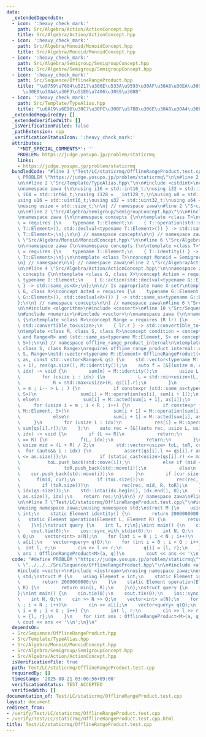 ```yaml
---
data:
  _extendedDependsOn:
  - icon: ':heavy_check_mark:'
    path: Src/Algebra/Action/ActionConcept.hpp
    title: Src/Algebra/Action/ActionConcept.hpp
  - icon: ':heavy_check_mark:'
    path: Src/Algebra/Monoid/MonoidConcept.hpp
    title: Src/Algebra/Monoid/MonoidConcept.hpp
  - icon: ':heavy_check_mark:'
    path: Src/Algebra/Semigroup/SemigroupConcept.hpp
    title: Src/Algebra/Semigroup/SemigroupConcept.hpp
  - icon: ':heavy_check_mark:'
    path: Src/Sequence/OfflineRangeProduct.hpp
    title: "\u9759\u7684\u5217\u306E\u533A\u9593\u30AF\u30A8\u30EA\u3092\u30AA\u30D5\
      \u30E9\u30A4\u30F3\u51E6\u7406\u3059\u308B"
  - icon: ':heavy_check_mark:'
    path: Src/Template/TypeAlias.hpp
    title: "\u6A19\u6E96\u30C7\u30FC\u30BF\u578B\u306E\u30A8\u30A4\u30EA\u30A2\u30B9"
  _extendedRequiredBy: []
  _extendedVerifiedWith: []
  _isVerificationFailed: false
  _pathExtension: cpp
  _verificationStatusIcon: ':heavy_check_mark:'
  attributes:
    '*NOT_SPECIAL_COMMENTS*': ''
    PROBLEM: https://judge.yosupo.jp/problem/staticrmq
    links:
    - https://judge.yosupo.jp/problem/staticrmq
  bundledCode: "#line 1 \"Test/LC/staticrmq/OfflineRangeProduct.test.cpp\"\n#define\
    \ PROBLEM \"https://judge.yosupo.jp/problem/staticrmq\"\n\n#line 2 \"Src/Sequence/OfflineRangeProduct.hpp\"\
    \n\n#line 2 \"Src/Template/TypeAlias.hpp\"\n\n#include <cstdint>\n#include <cstddef>\n\
    \nnamespace zawa {\n\nusing i16 = std::int16_t;\nusing i32 = std::int32_t;\nusing\
    \ i64 = std::int64_t;\nusing i128 = __int128_t;\n\nusing u8 = std::uint8_t;\n\
    using u16 = std::uint16_t;\nusing u32 = std::uint32_t;\nusing u64 = std::uint64_t;\n\
    \nusing usize = std::size_t;\n\n} // namespace zawa\n#line 2 \"Src/Algebra/Monoid/MonoidConcept.hpp\"\
    \n\n#line 2 \"Src/Algebra/Semigroup/SemigroupConcept.hpp\"\n\n#include <concepts>\n\
    \nnamespace zawa {\n\nnamespace concepts {\n\ntemplate <class T>\nconcept Semigroup\
    \ = requires {\n    typename T::Element;\n    { T::operation(std::declval<typename\
    \ T::Element>(), std::declval<typename T::Element>()) } -> std::same_as<typename\
    \ T::Element>;\n};\n\n} // namespace concepts\n\n} // namespace zawa\n#line 4\
    \ \"Src/Algebra/Monoid/MonoidConcept.hpp\"\n\n#line 6 \"Src/Algebra/Monoid/MonoidConcept.hpp\"\
    \n\nnamespace zawa {\n\nnamespace concepts {\n\ntemplate <class T>\nconcept Identitiable\
    \ = requires {\n    typename T::Element;\n    { T::identity() } -> std::same_as<typename\
    \ T::Element>;\n};\n\ntemplate <class T>\nconcept Monoid = Semigroup<T> and Identitiable<T>;\n\
    \n} // namespace\n\n} // namespace zawa\n#line 2 \"Src/Algebra/Action/ActionConcept.hpp\"\
    \n\n#line 4 \"Src/Algebra/Action/ActionConcept.hpp\"\n\nnamespace zawa {\n\nnamespace\
    \ concepts {\n\ntemplate <class G, class X>\nconcept Action = requires {\n   \
    \ typename G::Element;\n    { G::action(std::declval<typename G::Element>(), std::declval<X>())\
    \ } -> std::same_as<X>;\n};\n\n// Is appropriate name X-set?\ntemplate <class\
    \ G, class X>\nconcept Acted = requires {\n    typename G::Element;\n    { G::acted(std::declval<typename\
    \ G::Element>(), std::declval<X>()) } -> std::same_as<typename G::Element>;\n\
    };\n\n} // namespace concepts\n\n} // namespace zawa\n#line 6 \"Src/Sequence/OfflineRangeProduct.hpp\"\
    \n\n#include <algorithm>\n#include <cassert>\n#line 10 \"Src/Sequence/OfflineRangeProduct.hpp\"\
    \n#include <numeric>\n#include <vector>\n\nnamespace zawa {\n\nnamespace offline_range_product_internal\
    \ {\n\ntemplate <class R>\nconcept Range = requires (R lr) {\n    { lr.l } ->\
    \ std::convertible_to<usize>;\n    { lr.r } -> std::convertible_to<usize>;\n};\n\
    \ntemplate <class M, class S, class R>\nconcept condition = concepts::Monoid<M>\
    \ and Range<R> and (std::same_as<typename M::Element, S> or concepts::Acted<M,\
    \ S>);\n\n} // namespace offline_range_product_internal\n\ntemplate <class M,\
    \ class S, class Range>\nrequires offline_range_product_internal::condition<M,\
    \ S, Range>\nstd::vector<typename M::Element> OfflineRangeProduct(const std::vector<S>&\
    \ as, const std::vector<Range>& qs) {\n    std::vector<typename M::Element> sum(as.size()\
    \ + 1), res(qs.size(), M::identity());\n    auto f = [&](usize m, const std::vector<usize>&\
    \ idx) -> void {\n        sum[m] = M::identity();\n        usize L = m, R = m;\n\
    \        for (usize i : idx) {\n            L = std::min<usize>(L, qs[i].l);\n\
    \            R = std::max<usize>(R, qs[i].r);\n        }\n        for (usize i\
    \ = m ; i-- > L ; ) {\n            if constexpr (std::same_as<typename M::Element,\
    \ S>)\n                sum[i] = M::operation(as[i], sum[i + 1]);\n           \
    \ else\n                sum[i] = M::acted(sum[i + 1], as[i]);\n        }\n   \
    \     for (usize i = m ; i < R ; i++) {\n            if constexpr (std::same_as<typename\
    \ M::Element, S>)\n                sum[i + 1] = M::operation(sum[i], as[i]);\n\
    \            else\n                sum[i + 1] = M::acted(sum[i], as[i]);\n   \
    \     }\n        for (usize i : idx)\n            res[i] = M::operation(sum[qs[i].l],\
    \ sum[qs[i].r]);\n    };\n    auto rec = [&](auto rec, usize L, usize R, std::vector<usize>\
    \ idx) -> void {\n        if (L >= R)\n            return;\n        if (L + 1\
    \ == R) {\n            f(L, idx);\n            return;\n        }\n        const\
    \ usize mid = (L + R) / 2;\n        std::vector<usize> toL, toR, cur;\n      \
    \  for (auto&& i : idx) {\n            assert(qs[i].l <= qs[i].r and static_cast<usize>(qs[i].r)\
    \ <= as.size());\n            if (static_cast<usize>(qs[i].r) <= mid)\n      \
    \          toL.push_back(std::move(i));\n            else if (mid <= static_cast<usize>(qs[i].l))\n\
    \                toR.push_back(std::move(i));\n            else\n            \
    \    cur.push_back(std::move(i));\n        }\n        if (cur.size())\n      \
    \      f(mid, cur);\n        if (toL.size())\n            rec(rec, L, mid, toL);\n\
    \        if (toR.size())\n            rec(rec, mid, R, toR);\n    };\n    std::vector<usize>\
    \ idx(qs.size());\n    std::iota(idx.begin(), idx.end(), 0);\n    rec(rec, 0,\
    \ as.size(), idx);\n    return res;\n}\n\n} // namespace zawa\n#line 4 \"Test/LC/staticrmq/OfflineRangeProduct.test.cpp\"\
    \n\n#line 7 \"Test/LC/staticrmq/OfflineRangeProduct.test.cpp\"\n#include <iostream>\n\
    \nusing namespace zawa;\nusing namespace std;\nstruct M {\n    using Element =\
    \ int;\n    static Element identity() {\n        return 2000000000;\n    }\n \
    \   static Element operation(Element L, Element R) {\n        return min(L, R);\n\
    \    }\n};\nstruct query {\n    int l, r;\n};\nint main() {\n    cin.tie(0);\n\
    \    cout.tie(0);\n    ios::sync_with_stdio(0);\n    int N, Q;\n    cin >> N >>\
    \ Q;\n    vector<int> a(N);\n    for (int i = 0 ; i < N ; i++)\n        cin >>\
    \ a[i];\n    vector<query> q(Q);\n    for (int i = 0 ; i < Q ; i++) {\n      \
    \  int l, r;\n        cin >> l >> r;\n        q[i] = {l, r};\n    }\n    for (int\
    \ ans : OfflineRangeProduct<M>(a, q))\n        cout << ans << '\\n';\n}\n"
  code: "#define PROBLEM \"https://judge.yosupo.jp/problem/staticrmq\"\n\n#include\
    \ \"../../../Src/Sequence/OfflineRangeProduct.hpp\"\n\n#include <algorithm>\n\
    #include <vector>\n#include <iostream>\n\nusing namespace zawa;\nusing namespace\
    \ std;\nstruct M {\n    using Element = int;\n    static Element identity() {\n\
    \        return 2000000000;\n    }\n    static Element operation(Element L, Element\
    \ R) {\n        return min(L, R);\n    }\n};\nstruct query {\n    int l, r;\n\
    };\nint main() {\n    cin.tie(0);\n    cout.tie(0);\n    ios::sync_with_stdio(0);\n\
    \    int N, Q;\n    cin >> N >> Q;\n    vector<int> a(N);\n    for (int i = 0\
    \ ; i < N ; i++)\n        cin >> a[i];\n    vector<query> q(Q);\n    for (int\
    \ i = 0 ; i < Q ; i++) {\n        int l, r;\n        cin >> l >> r;\n        q[i]\
    \ = {l, r};\n    }\n    for (int ans : OfflineRangeProduct<M>(a, q))\n       \
    \ cout << ans << '\\n';\n}\n"
  dependsOn:
  - Src/Sequence/OfflineRangeProduct.hpp
  - Src/Template/TypeAlias.hpp
  - Src/Algebra/Monoid/MonoidConcept.hpp
  - Src/Algebra/Semigroup/SemigroupConcept.hpp
  - Src/Algebra/Action/ActionConcept.hpp
  isVerificationFile: true
  path: Test/LC/staticrmq/OfflineRangeProduct.test.cpp
  requiredBy: []
  timestamp: '2025-08-21 03:06:56+09:00'
  verificationStatus: TEST_ACCEPTED
  verifiedWith: []
documentation_of: Test/LC/staticrmq/OfflineRangeProduct.test.cpp
layout: document
redirect_from:
- /verify/Test/LC/staticrmq/OfflineRangeProduct.test.cpp
- /verify/Test/LC/staticrmq/OfflineRangeProduct.test.cpp.html
title: Test/LC/staticrmq/OfflineRangeProduct.test.cpp
---
```

